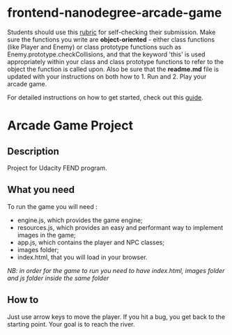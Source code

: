 frontend-nanodegree-arcade-game
===============================

Students should use this [rubric](https://review.udacity.com/#!/projects/2696458597/rubric) for self-checking their submission. Make sure the functions you write are **object-oriented** - either class functions (like Player and Enemy) or class prototype functions such as Enemy.prototype.checkCollisions, and that the keyword 'this' is used appropriately within your class and class prototype functions to refer to the object the function is called upon. Also be sure that the **readme.md** file is updated with your instructions on both how to 1. Run and 2. Play your arcade game.

For detailed instructions on how to get started, check out this [guide](https://docs.google.com/document/d/1v01aScPjSWCCWQLIpFqvg3-vXLH2e8_SZQKC8jNO0Dc/pub?embedded=true).

# Arcade Game Project

## Description

Project for Udacity FEND program.

## What you need

To run the game you will need :
- engine.js, which provides the game engine;
- resources.js, which provides an easy and performant way to implement images in the game;
- app.js, which contains the player and NPC classes;
- images folder;
- index.html, that you will load in your browser.

_NB: in order for the game to run you need to have index.html, images folder and js folder inside the same folder_

## How to

Just use arrow keys to move the player.
If you hit a bug, you get back to the starting point.
Your goal is to reach the river.
